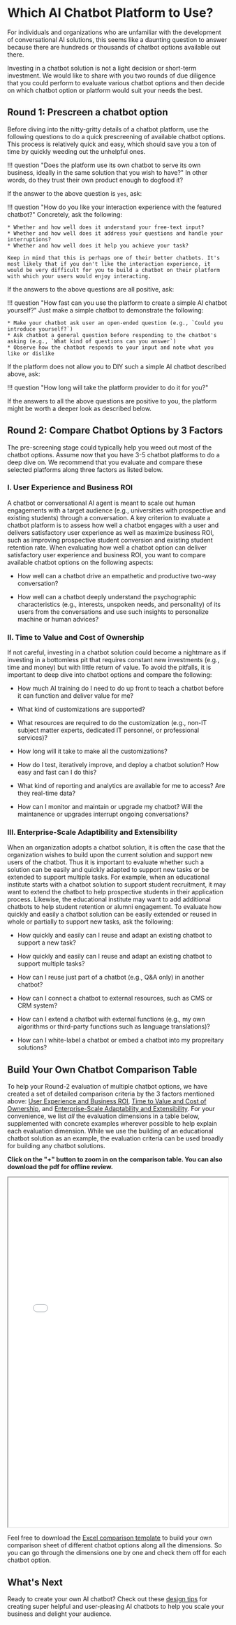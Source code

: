 # **Which AI Chatbot Platform to Use?** <a name="right-platform"></a>

For individuals and organizations who are unfamiliar with the development of conversational AI solutions, this seems like a daunting question to answer because there are hundreds or thousands of chatbot options available out there.

Investing in a chatbot solution is not a light decision or short-term
investment. We would like to share with you two rounds of due diligence that
you could perform to evaluate various chatbot options and then decide
on which chatbot option or platform would suit your needs the best.

## **Round 1: Prescreen a chatbot option**

Before diving into the nitty-gritty details of a chatbot platform, use
the following questions to do a quick prescreening of available
chatbot options. This process is relatively quick and easy, which
should save you a ton of time by quickly weeding out the unhelpful ones.  

!!! question "Does the platform use its own chatbot to serve its own business, ideally in the same solution that you wish to have?"
    In other words, do they trust their own product enough to dogfood it?

If the answer to the above question is `yes`, ask:

!!! question "How do you like your interaction experience with the featured chatbot?"
    Concretely, ask the following:

    * Whether and how well does it understand your free-text input?
    * Whether and how well does it address your questions and handle your interruptions?
    * Whether and how well does it help you achieve your task?

    Keep in mind that this is perhaps one of their better chatbots. It's most likely that if you don't like the interaction experience, it would be very difficult for you to build a chatbot on their platform with which your users would enjoy interacting.  

If the answers to the above questions are all positive, ask:

!!! question "How fast can you use the platform to create a simple AI chatbot yourself?" 
    Just make a simple chatbot to demonstrate the following:

    * Make your chatbot ask user an open-ended question (e.g., `Could you introduce yourself?`)
    * Ask chatbot a general question before responding to the chatbot's asking (e.g., `What kind of questions can you answer`)
    * Observe how the chatbot responds to your input and note what you like or dislike

If the platform does not allow you to DIY such a simple AI chatbot described above, ask:

!!! question "How long will take the platform provider to do it for you?"

If the answers to all the above questions are positive to you, the platform might be worth a deeper look as described below. 

## **Round 2: Compare Chatbot Options by 3 Factors**

The pre-screening stage could typically help you weed out most of the
chatbot options. Assume now that you have 3-5 chatbot platforms to do
a deep dive on. We recommend that you evaluate and compare these selected platforms along three factors as listed below.

### **I. User Experience and Business ROI**

A chatbot or conversational AI agent is meant to scale out human
engagements with a target audience (e.g., universities with
prospective and existing students) through a conversation. A key
criterion to evaluate a chatbot platform is to assess how well a
chatbot engages with a user and delivers satisfactory user experience
as well as maximize business ROI, such as improving prospective
student conversion and existing student retention rate. When
evaluating how well a chatbot option can deliver satisfactory user
experience and business ROI, you want to compare available chatbot
options on the following aspects: 

* How well can a chatbot drive an empathetic and
  productive two-way conversation?

* How well can a chatbot deeply understand the psychographic
  characteristics (e.g., interests, unspoken needs, and personality)
  of its users from the conversations and use such insights to
  personalize machine or human advices?

### **II. Time to Value and Cost of Ownership**

If not careful, investing in a chatbot solution could become a
nightmare as if investing in a bottomless pit that requires constant
new investments (e.g., time and money) but with little return
of value. To avoid the pitfalls, it is important to deep dive into
chatbot options and compare the following:

* How much AI training do I need to do up front to teach a
  chatbot before it can function and deliver value for me?

* What kind of customizations are supported?

* What resources are required to do the customization (e.g., non-IT subject
  matter experts, dedicated IT personnel, or professional services)?

* How long will it take to make all the customizations? 

* How do I test, iteratively improve, and deploy a chatbot solution?
  How easy and fast can I do this? 

* What kind of reporting and analytics are available for me to access?
  Are they real-time data?

* How can I monitor and maintain or upgrade my chatbot? Will the
  maintanence or upgrades interrupt ongoing conversations?

### **III. Enterprise-Scale Adaptibility and Extensibility**

When an organization adopts a chatbot solution, it is often the case
that the organization wishes to build upon the current solution and
support new users of the chatbot. Thus it is important to evaluate
whether such a solution can be easily and quickly adapted to support
new tasks or be extended to support multiple tasks. For example, when
an educational institute starts with a chatbot solution to support
student recruitment, it may want to extend the chatbot to help
prospective students in their application process. Likewise, the
educational institute may want to add additional chatbots to help
student retention or alumni engagement. To evaluate how quickly and
easily a chatbot solution can be easily extended or reused in whole or
partially to support new tasks, ask the following:

* How quickly and easily can I reuse and adapt an existing chatbot to support a new task?

* How quickly and easily can I reuse and adapt an existing chatbot to
  support multiple tasks?

* How can I reuse just part of a chatbot (e.g., Q&A only) in another
  chatbot?

* How can I connect a chatbot to external resources, such as CMS or CRM system?

* How can I extend a chatbot with external functions (e.g., my own
  algorithms or third-party functions such as language translations)?

* How can I white-label a chatbot or embed a chatbot into my
  propreitary solutions?


## **Build Your Own Chatbot Comparison Table**

To help your Round-2 evaluation of multiple chatbot options, we have
created a set of detailed comparison criteria by the 3 factors
mentioned above: [User Experience and Business
ROI](#i-user-experience-and-business-roi), [Time to Value and Cost of
Ownership](#ii-time-to-value-and-cost-of-ownership), and
[Enterprise-Scale Adaptability and
Extensibility](#iii-enterprise-scale-adaptibility-and-extensibility). For
your convenience, we list *all* the evaluation dimensions in a table
below, supplemented with concrete examples wherever possible to help
explain each evaluation dimension. While we use the building of an
educational chatbot solution as an example, the evaluation criteria
can be used broadly for building any chatbot solutions.

**Click on the "+" button to zoom in on the comparison table. You can also download the pdf for offline review.**

<iframe width="100%" height="800" src="../pdf/Compare-Chatbot-Options.pdf"></iframe>

Feel free to download the [Excel comparison template](../files/Compare-Chatbot-Options-Template.xlsx) to build
your own comparison sheet of different chatbot options along all the
dimensions. So you can go through the dimensions one by one and
check them off for each chatbot option.

## **What's Next**

Ready to create your own AI chatbot? Check out these [design tips](../chatbot-design-tips) for creating super helpful and user-pleasing AI chatbots to help you scale your business and delight your audience. 
